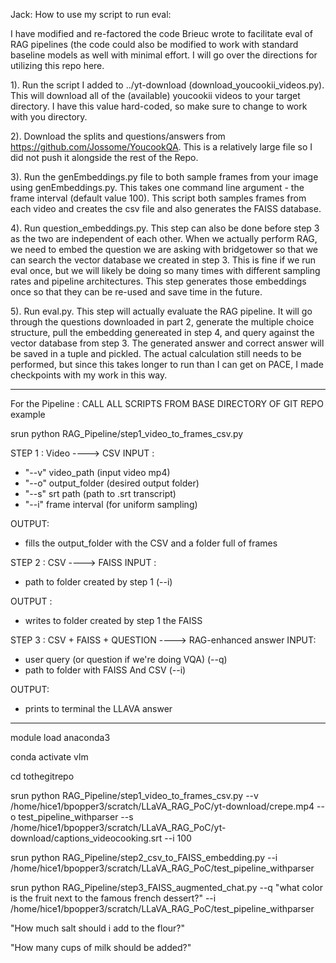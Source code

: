 Jack: How to use my script to run eval:

I have modified and re-factored the code Brieuc wrote to facilitate eval of RAG pipelines (the code could also be modified to work with standard baseline models as well with minimal effort. I will go over the directions for utilizing this repo here.

1). Run the script I added to ../yt-download (download_youcookii_videos.py). This will download all of the (available) youcookii videos to your target directory. I have this value hard-coded, so make sure to change to work with you directory.

2). Download the splits and questions/answers from https://github.com/Jossome/YoucookQA. This is a relatively large file so I did not push it alongside the rest of the Repo. 

3). Run the genEmbeddings.py file to both sample frames from your image using genEmbeddings.py. This takes one command line argument - the frame interval (default value 100). This script both samples frames from each video and creates the csv file and also generates the FAISS database.

4). Run question_embeddings.py. This step can also be done before step 3 as the two are independent of each other. When we actually perform RAG, we need to embed the question we are asking with bridgetower so that we can search the vector database we created in step 3. This is fine if we run eval once, but we will likely be doing so many times with different sampling rates and pipeline architectures. This step generates those embeddings once so that they can be re-used and save time in the future.

5). Run eval.py. This step will actually evaluate the RAG pipeline. It will go through the questions downloaded in part 2, generate the multiple choice structure, pull the embedding genereated in step 4, and query against the vector database from step 3. The generated answer and correct answer will be saved in a tuple and pickled. The actual calculation still needs to be performed, but since this takes longer to run than I can get on PACE, I made checkpoints with my work in this way.



---------------------------
For the Pipeline :
CALL ALL SCRIPTS FROM BASE DIRECTORY OF GIT REPO
example 

srun python RAG_Pipeline/step1_video_to_frames_csv.py




STEP 1 : Video ----> CSV
INPUT :
 - "--v" video_path (input video mp4)             
 - "--o" output_folder (desired output folder)
 - "--s" srt path (path to .srt transcript)
 - "--i" frame interval (for uniform sampling)


OUTPUT:
 - fills the output_folder with the CSV and a folder full of frames



STEP 2 :  CSV ----> FAISS
INPUT :
 - path to folder created by step 1 (--i)

OUTPUT :
 - writes to folder created by step 1 the FAISS


STEP 3 : CSV + FAISS + QUESTION ----> RAG-enhanced answer
INPUT:
 - user query (or question if we're doing VQA) (--q)
 - path to folder with FAISS And CSV (--i)

OUTPUT:
 - prints to terminal the LLAVA answer







-----------------------------------

module load anaconda3

conda activate vlm

cd tothegitrepo

srun python RAG_Pipeline/step1_video_to_frames_csv.py --v /home/hice1/bpopper3/scratch/LLaVA_RAG_PoC/yt-download/crepe.mp4 --o test_pipeline_withparser --s /home/hice1/bpopper3/scratch/LLaVA_RAG_PoC/yt-download/captions_videocooking.srt --i 100

srun python RAG_Pipeline/step2_csv_to_FAISS_embedding.py --i /home/hice1/bpopper3/scratch/LLaVA_RAG_PoC/test_pipeline_withparser

srun python RAG_Pipeline/step3_FAISS_augmented_chat.py --q "what color is the fruit next to the famous french dessert?" --i /home/hice1/bpopper3/scratch/LLaVA_RAG_PoC/test_pipeline_withparser

"How much salt should i add to the flour?"

"How many cups of milk should be added?"
